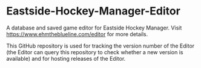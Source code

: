 # Eastside-Hockey-Manager-Editor
A database and saved game editor for Eastside Hockey Manager. Visit https://www.ehmtheblueline.com/editor for more details.

This GitHub repository is used for tracking the version number of the Editor (the Editor can query this repository to check whether a new version is available) and for hosting releases of the Editor.
